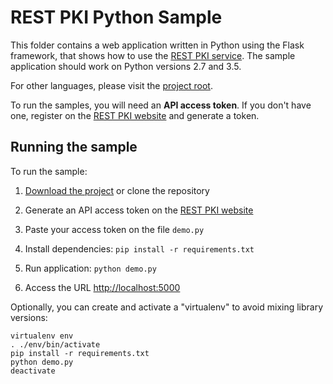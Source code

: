 REST PKI Python Sample
======================

This folder contains a web application written in Python using the Flask framework, that shows how to use the
[REST PKI service](https://restpki.lacunasoftware.com/). The sample application should work on Python versions 2.7 and 3.5.

For other languages, please visit the [project root](https://github.com/LacunaSoftware/RestPkiSamples).

To run the samples, you will need an **API access token**. If you don't have one, register on the
[REST PKI website](https://restpki.lacunasoftware.com/) and generate a token.

Running the sample
------------------

To run the sample:

1. [Download the project](https://github.com/LacunaSoftware/RestPkiSamples/archive/master.zip)
   or clone the repository

2. Generate an API access token on the [REST PKI website](https://restpki.lacunasoftware.com/)

3. Paste your access token on the file `demo.py`
   
4. Install dependencies: `pip install -r requirements.txt`

5. Run application: `python demo.py`

6. Access the URL [http://localhost:5000](http://localhost:5000)

Optionally, you can create and activate a "virtualenv" to avoid mixing library versions:

    virtualenv env
    . ./env/bin/activate
    pip install -r requirements.txt
    python demo.py
    deactivate
